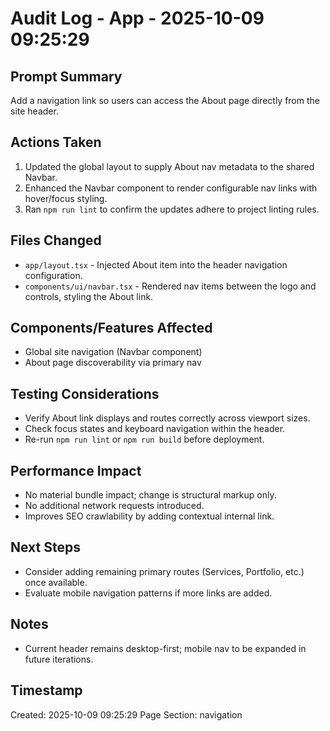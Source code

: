 # Audit Log - App - 2025-10-09 09:25:29

## Prompt Summary

Add a navigation link so users can access the About page directly from the site header.

## Actions Taken

1. Updated the global layout to supply About nav metadata to the shared Navbar.
2. Enhanced the Navbar component to render configurable nav links with hover/focus styling.
3. Ran `npm run lint` to confirm the updates adhere to project linting rules.

## Files Changed

- `app/layout.tsx` - Injected About item into the header navigation configuration.
- `components/ui/navbar.tsx` - Rendered nav items between the logo and controls, styling the About link.

## Components/Features Affected

- Global site navigation (Navbar component)
- About page discoverability via primary nav

## Testing Considerations

- Verify About link displays and routes correctly across viewport sizes.
- Check focus states and keyboard navigation within the header.
- Re-run `npm run lint` or `npm run build` before deployment.

## Performance Impact

- No material bundle impact; change is structural markup only.
- No additional network requests introduced.
- Improves SEO crawlability by adding contextual internal link.

## Next Steps

- Consider adding remaining primary routes (Services, Portfolio, etc.) once available.
- Evaluate mobile navigation patterns if more links are added.

## Notes

- Current header remains desktop-first; mobile nav to be expanded in future iterations.

## Timestamp

Created: 2025-10-09 09:25:29
Page Section: navigation

